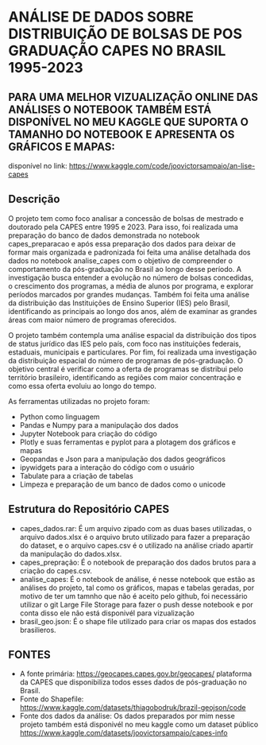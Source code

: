 # ANÁLISE DE DADOS SOBRE DISTRIBUIÇÃO DE BOLSAS DE POS GRADUAÇÃO CAPES NO BRASIL 1995-2023

## PARA UMA MELHOR VIZUALIZAÇÃO ONLINE DAS ANÁLISES O NOTEBOOK TAMBÉM ESTÁ DISPONÍVEL NO MEU KAGGLE QUE SUPORTA O TAMANHO DO NOTEBOOK E APRESENTA OS GRÁFICOS E MAPAS:
disponível no link: https://www.kaggle.com/code/joovictorsampaio/an-lise-capes

## Descrição
O projeto tem como foco analisar a concessão de bolsas de mestrado e doutorado pela CAPES entre 1995 e 2023. Para isso, foi realizada uma preparação do banco de dados demonstrada no notebook capes_preparacao e após essa preparação dos dados para deixar de formar mais organizada e padronizada foi feita uma análise detalhada dos dados no notebook analise_capes com o objetivo de compreender o comportamento da pós-graduação no Brasil ao longo desse período. A investigação busca entender a evolução no número de bolsas concedidas, o crescimento dos programas, a média de alunos por programa, e explorar períodos marcados por grandes mudanças. Também foi feita uma análise da distribuição das Instituições de Ensino Superior (IES) pelo Brasil, identificando as principais ao longo dos anos, além de examinar as grandes áreas com maior número de programas oferecidos.

O projeto também contempla uma análise espacial da distribuição dos tipos de status jurídico das IES pelo país, com foco nas instituições federais, estaduais, municipais e particulares. Por fim, foi realizada uma investigação da distribuição espacial do número de programas de pós-graduação. O objetivo central é verificar como a oferta de programas se distribui pelo território brasileiro, identificando as regiões com maior concentração e como essa oferta evoluiu ao longo do tempo.

As ferramentas utilizadas no projeto foram:

- Python como linguagem
- Pandas e Numpy para a manipulação dos dados
- Jupyter Notebook para criação do código
- Plotly e suas ferramentas e pyplot para a plotagem dos gráficos e mapas
- Geopandas e Json para a manipulação dos dados geográficos
- ipywidgets para a interação do código com o usuário
- Tabulate para a criação de tabelas
- Limpeza e preparação de um banco de dados como o unicode


## Estrutura do Repositório CAPES

- capes_dados.rar: É um arquivo zipado com as duas bases utilizadas, o arquivo dados.xlsx é o arquivo bruto utilizado para fazer a preparação do dataset, e o arquivo capes.csv é o utilizado na análise criado apartir da manipulação do dados.xlsx.
- capes_prepração: É o notebook de preparação dos dados brutos para a criação do capes.csv.
- analise_capes: É o notebook de análise, é nesse notebook que estão as análises do projeto, tal como os gráficos, mapas e tabelas geradas, por motivo de ter um tamnho que não é aceito pelo github, foi necessário utilizar o git Large File Storage para fazer o push desse notebook e por conta disso ele não está disponivél para vizualização
- brasil_geo.json: É o shape file utilizado para criar os mapas dos estados brasilieros.

## FONTES
- A fonte primária: https://geocapes.capes.gov.br/geocapes/ plataforma da CAPES que disponibiliza todos esses dados de pós-graduação no Brasil.
- Fonte do Shapefile: https://www.kaggle.com/datasets/thiagobodruk/brazil-geojson/code
- Fonte dos dados da análise: Os dados preparados por mim nesse projeto também está disponivél no meu kaggle como um dataset público https://www.kaggle.com/datasets/joovictorsampaio/capes-info


